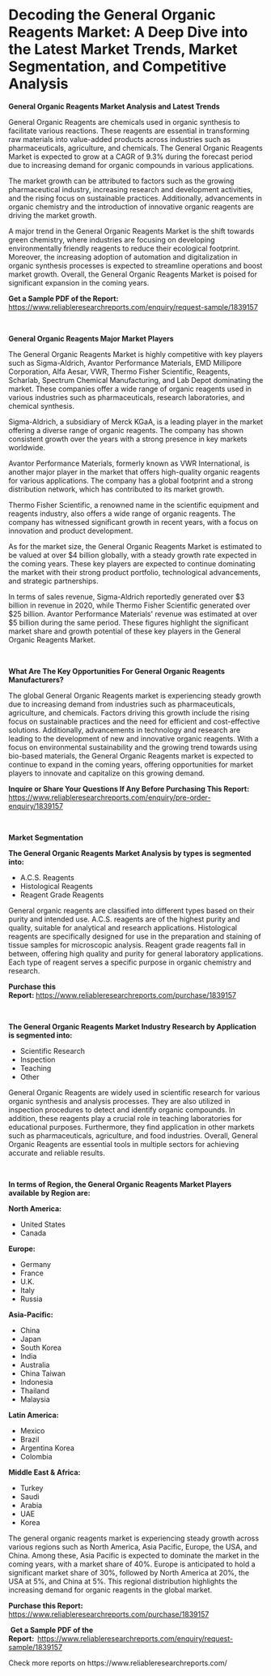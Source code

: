 <p><h1>Decoding the General Organic Reagents Market: A Deep Dive into the Latest Market Trends, Market Segmentation, and Competitive Analysis</h1></p><p><strong>General Organic Reagents Market Analysis and Latest Trends</strong></p>
<p><p>General Organic Reagents are chemicals used in organic synthesis to facilitate various reactions. These reagents are essential in transforming raw materials into value-added products across industries such as pharmaceuticals, agriculture, and chemicals. The General Organic Reagents Market is expected to grow at a CAGR of 9.3% during the forecast period due to increasing demand for organic compounds in various applications. </p><p>The market growth can be attributed to factors such as the growing pharmaceutical industry, increasing research and development activities, and the rising focus on sustainable practices. Additionally, advancements in organic chemistry and the introduction of innovative organic reagents are driving the market growth. </p><p>A major trend in the General Organic Reagents Market is the shift towards green chemistry, where industries are focusing on developing environmentally friendly reagents to reduce their ecological footprint. Moreover, the increasing adoption of automation and digitalization in organic synthesis processes is expected to streamline operations and boost market growth. Overall, the General Organic Reagents Market is poised for significant expansion in the coming years.</p></p>
<p><strong>Get a Sample PDF of the Report:&nbsp;</strong> <a href="https://www.reliableresearchreports.com/enquiry/request-sample/1839157">https://www.reliableresearchreports.com/enquiry/request-sample/1839157</a></p>
<p>&nbsp;</p>
<p><strong>General Organic Reagents Major Market Players</strong></p>
<p><p>The General Organic Reagents Market is highly competitive with key players such as Sigma-Aldrich, Avantor Performance Materials, EMD Millipore Corporation, Alfa Aesar, VWR, Thermo Fisher Scientific, Reagents, Scharlab, Spectrum Chemical Manufacturing, and Lab Depot dominating the market. These companies offer a wide range of organic reagents used in various industries such as pharmaceuticals, research laboratories, and chemical synthesis.</p><p>Sigma-Aldrich, a subsidiary of Merck KGaA, is a leading player in the market offering a diverse range of organic reagents. The company has shown consistent growth over the years with a strong presence in key markets worldwide.</p><p>Avantor Performance Materials, formerly known as VWR International, is another major player in the market that offers high-quality organic reagents for various applications. The company has a global footprint and a strong distribution network, which has contributed to its market growth.</p><p>Thermo Fisher Scientific, a renowned name in the scientific equipment and reagents industry, also offers a wide range of organic reagents. The company has witnessed significant growth in recent years, with a focus on innovation and product development.</p><p>As for the market size, the General Organic Reagents Market is estimated to be valued at over $4 billion globally, with a steady growth rate expected in the coming years. These key players are expected to continue dominating the market with their strong product portfolio, technological advancements, and strategic partnerships.</p><p>In terms of sales revenue, Sigma-Aldrich reportedly generated over $3 billion in revenue in 2020, while Thermo Fisher Scientific generated over $25 billion. Avantor Performance Materials' revenue was estimated at over $5 billion during the same period. These figures highlight the significant market share and growth potential of these key players in the General Organic Reagents Market.</p></p>
<p>&nbsp;</p>
<p><strong>What Are The Key Opportunities For General Organic Reagents Manufacturers?</strong></p>
<p><p>The global General Organic Reagents market is experiencing steady growth due to increasing demand from industries such as pharmaceuticals, agriculture, and chemicals. Factors driving this growth include the rising focus on sustainable practices and the need for efficient and cost-effective solutions. Additionally, advancements in technology and research are leading to the development of new and innovative organic reagents. With a focus on environmental sustainability and the growing trend towards using bio-based materials, the General Organic Reagents market is expected to continue to expand in the coming years, offering opportunities for market players to innovate and capitalize on this growing demand.</p></p>
<p><strong>Inquire or Share Your Questions If Any Before Purchasing This Report:</strong> <a href="https://www.reliableresearchreports.com/enquiry/pre-order-enquiry/1839157">https://www.reliableresearchreports.com/enquiry/pre-order-enquiry/1839157</a></p>
<p>&nbsp;</p>
<p><strong>Market Segmentation</strong></p>
<p><strong>The General Organic Reagents Market Analysis by types is segmented into:</strong></p>
<p><ul><li>A.C.S. Reagents</li><li>Histological Reagents</li><li>Reagent Grade Reagents</li></ul></p>
<p><p>General organic reagents are classified into different types based on their purity and intended use. A.C.S. reagents are of the highest purity and quality, suitable for analytical and research applications. Histological reagents are specifically designed for use in the preparation and staining of tissue samples for microscopic analysis. Reagent grade reagents fall in between, offering high quality and purity for general laboratory applications. Each type of reagent serves a specific purpose in organic chemistry and research.</p></p>
<p><strong>Purchase this Report:&nbsp;</strong><a href="https://www.reliableresearchreports.com/purchase/1839157">https://www.reliableresearchreports.com/purchase/1839157</a></p>
<p>&nbsp;</p>
<p><strong>The General Organic Reagents Market Industry Research by Application is segmented into:</strong></p>
<p><ul><li>Scientific Research</li><li>Inspection</li><li>Teaching</li><li>Other</li></ul></p>
<p><p>General Organic Reagents are widely used in scientific research for various organic synthesis and analysis processes. They are also utilized in inspection procedures to detect and identify organic compounds. In addition, these reagents play a crucial role in teaching laboratories for educational purposes. Furthermore, they find application in other markets such as pharmaceuticals, agriculture, and food industries. Overall, General Organic Reagents are essential tools in multiple sectors for achieving accurate and reliable results.</p></p>
<p>&nbsp;</p>
<p><strong>In terms of Region, the General Organic Reagents Market Players available by Region are:</strong></p>
<p>
    <p> <strong> North America: </strong>
        <ul>
            <li>United States</li>
            <li>Canada</li>
        </ul>
        </p> 
    <p> <strong> Europe: </strong>
        <ul>
            <li>Germany</li>
            <li>France</li>
            <li>U.K.</li>
            <li>Italy</li>
            <li>Russia</li>
        </ul>
        </p> 
    <p> <strong> Asia-Pacific: </strong>
        <ul>
            <li>China</li>
            <li>Japan</li>
            <li>South Korea</li>
            <li>India</li>
            <li>Australia</li>
            <li>China Taiwan</li>
            <li>Indonesia</li>
            <li>Thailand</li>
            <li>Malaysia</li>
        </ul>
        </p> 
    <p> <strong> Latin America: </strong>
        <ul>
            <li>Mexico</li>
            <li>Brazil</li>
            <li>Argentina Korea</li>
            <li>Colombia</li>
        </ul>
        </p> 
    <p> <strong> Middle East & Africa: </strong>
        <ul>
            <li>Turkey</li>
            <li>Saudi</li>
            <li>Arabia</li>
            <li>UAE</li>
            <li>Korea</li>
        </ul>
    </p>
    </p>
<p><p>The general organic reagents market is experiencing steady growth across various regions such as North America, Asia Pacific, Europe, the USA, and China. Among these, Asia Pacific is expected to dominate the market in the coming years, with a market share of 40%. Europe is anticipated to hold a significant market share of 30%, followed by North America at 20%, the USA at 5%, and China at 5%. This regional distribution highlights the increasing demand for organic reagents in the global market.</p></p>
<p><strong>Purchase this Report: </strong><a href="https://www.reliableresearchreports.com/purchase/1839157">https://www.reliableresearchreports.com/purchase/1839157</a></p>
<p>&nbsp;<strong>Get a Sample PDF of the Report:&nbsp;&nbsp;</strong><a href="https://www.reliableresearchreports.com/enquiry/request-sample/1839157">https://www.reliableresearchreports.com/enquiry/request-sample/1839157</a></p>
<p><strong></strong></p>
<p>Check more reports on https://www.reliableresearchreports.com/</p>